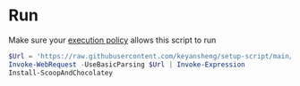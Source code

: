 # Run

Make sure your [execution policy](https://docs.microsoft.com/en-us/powershell/module/microsoft.powershell.core/about/about_execution_policies) allows this script to run

```powershell
$Url = 'https://raw.githubusercontent.com/keyansheng/setup-script/main/setup-script.psm1'
Invoke-WebRequest -UseBasicParsing $Url | Invoke-Expression
Install-ScoopAndChocolatey
```
